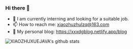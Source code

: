 ### Hi there 👋

- 🔭 I am currently interning and looking for a suitable job.
- 📫 How to reach me: xiaozhuzhulzq@163.com
- 🔗 My personal blog: https://xxxdgblog.netlify.app/blog
  
![XIAOZHUXUEJAVA's github stats](https://github-readme-stats.vercel.app/api?username=XIAOZHUXUEJAVA&theme=default&show_icons=true)
<!--
**XIAOZHUXUEJAVA/XIAOZHUXUEJAVA** is a ✨ _special_ ✨ repository because its `README.md` (this file) appears on your GitHub profile.

Here are some ideas to get you started:

- 🔭 I’m currently working on ...
- 🌱 I’m currently learning ...
- 👯 I’m looking to collaborate on ...
- 🤔 I’m looking for help with ...
- 💬 Ask me about ...
- 📫 How to reach me: ...
- 😄 Pronouns: ...
- ⚡ Fun fact: ...
-->
